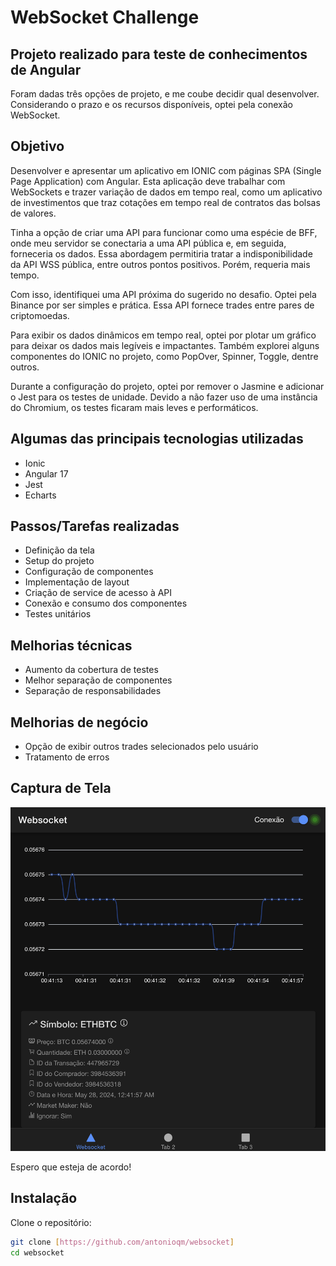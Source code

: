 
# WebSocket Challenge

## Projeto realizado para teste de conhecimentos de Angular

Foram dadas três opções de projeto, e me coube decidir qual desenvolver. Considerando o prazo e os recursos disponíveis, optei pela conexão WebSocket.

## Objetivo

Desenvolver e apresentar um aplicativo em IONIC com páginas SPA (Single Page Application) com Angular. Esta aplicação deve trabalhar com WebSockets e trazer variação de dados em tempo real, como um aplicativo de investimentos que traz cotações em tempo real de contratos das bolsas de valores.

Tinha a opção de criar uma API para funcionar como uma espécie de BFF, onde meu servidor se conectaria a uma API pública e, em seguida, forneceria os dados. Essa abordagem permitiria tratar a indisponibilidade da API WSS pública, entre outros pontos positivos. Porém, requeria mais tempo.

Com isso, identifiquei uma API próxima do sugerido no desafio. Optei pela Binance por ser simples e prática. Essa API fornece trades entre pares de criptomoedas.

Para exibir os dados dinâmicos em tempo real, optei por plotar um gráfico para deixar os dados mais legíveis e impactantes. Também explorei alguns componentes do IONIC no projeto, como PopOver, Spinner, Toggle, dentre outros.

Durante a configuração do projeto, optei por remover o Jasmine e adicionar o Jest para os testes de unidade. Devido a não fazer uso de uma instância do Chromium, os testes ficaram mais leves e performáticos.

## Algumas das principais tecnologias utilizadas

- Ionic
- Angular 17
- Jest
- Echarts

## Passos/Tarefas realizadas

- Definição da tela
- Setup do projeto
- Configuração de componentes
- Implementação de layout
- Criação de service de acesso à API
- Conexão e consumo dos componentes
- Testes unitários

## Melhorias técnicas

- Aumento da cobertura de testes
- Melhor separação de componentes
- Separação de responsabilidades

## Melhorias de negócio

- Opção de exibir outros trades selecionados pelo usuário
- Tratamento de erros

## Captura de Tela

![Captura de Tela](./webkocket-challenge.png)

Espero que esteja de acordo!

## Instalação

Clone o repositório:

```bash
git clone [https://github.com/antonioqm/websocket]
cd websocket
